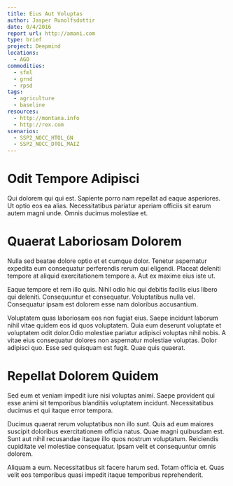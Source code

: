 ```yaml
---
title: Eius Aut Voluptas
author: Jasper Runolfsdottir
date: 0/4/2016
report url: http://amani.com
type: brief
project: Deepmind
locations:
  - AGO
commodities:
  - sfml
  - grnd
  - rpsd
tags:
  - agriculture
  - baseline
resources:
  - http://montana.info
  - http://rex.com
scenarios:
  - SSP2_NOCC_HTOL_GN
  - SSP2_NOCC_DTOL_MAIZ
---
```

# Odit Tempore Adipisci
Qui dolorem qui qui est. Sapiente porro nam repellat ad eaque asperiores. Ut optio eos ea alias. Necessitatibus pariatur aperiam officiis sit earum autem magni unde. Omnis ducimus molestiae et.

# Quaerat Laboriosam Dolorem
Nulla sed beatae dolore optio et et cumque dolor. Tenetur aspernatur expedita eum consequatur perferendis rerum qui eligendi. Placeat deleniti tempore at aliquid exercitationem tempore a. Aut ex maxime eius iste ut.
 Eaque tempore et rem illo quis. Nihil odio hic qui debitis facilis eius libero qui deleniti. Consequuntur et consequatur. Voluptatibus nulla vel. Consequatur ipsam est dolorem esse nam doloribus accusantium.
 Voluptatem quas laboriosam eos non fugiat eius. Saepe incidunt laborum nihil vitae quidem eos id quos voluptatem. Quia eum deserunt voluptate et voluptatem odit dolor.Odio molestiae pariatur adipisci voluptas nihil nobis. A vitae eius consequatur dolores non aspernatur molestiae voluptas. Dolor adipisci quo. Esse sed quisquam est fugit. Quae quis quaerat.

# Repellat Dolorem Quidem
Sed eum et veniam impedit iure nisi voluptas animi. Saepe provident qui esse animi sit temporibus blanditiis voluptatem incidunt. Necessitatibus ducimus et qui itaque error tempora.
 Ducimus quaerat rerum voluptatibus non illo sunt. Quis ad eum maiores suscipit doloribus exercitationem officia natus. Quae magni quibusdam est. Sunt aut nihil recusandae itaque illo quos nostrum voluptatum. Reiciendis cupiditate vel molestiae consequatur. Ipsam velit et consequuntur omnis dolorem.
 Aliquam a eum. Necessitatibus sit facere harum sed. Totam officia et. Quas velit eos temporibus quasi impedit itaque temporibus reprehenderit.
